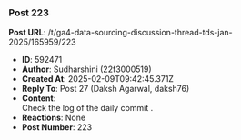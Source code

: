 ### Post 223
**Post URL**: /t/ga4-data-sourcing-discussion-thread-tds-jan-2025/165959/223
- **ID**: 592471
- **Author**: Sudharshini  (22f3000519)
- **Created At**: 2025-02-09T09:42:45.371Z
- **Reply To**: Post 27 (Daksh Agarwal, daksh76)
- **Content**:  
  Check the log of the daily commit .
- **Reactions**: None
- **Post Number**: 223

